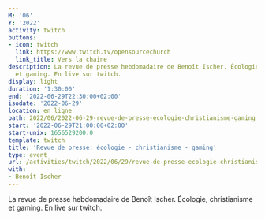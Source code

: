 ```yaml
---
M: '06'
Y: '2022'
activity: twitch
buttons:
- icon: twitch
  link: https://www.twitch.tv/opensourcechurch
  link_title: Vers la chaine
description: La revue de presse hebdomadaire de Benoît Ischer. Écologie, christianisme
  et gaming. En live sur twitch.
display: light
duration: '1:30:00'
end: '2022-06-29T22:30:00+02:00'
isodate: '2022-06-29'
location: en ligne
path: 2022/06/2022-06-29-revue-de-presse-ecologie-christianisme-gaming.md
start: '2022-06-29T21:00:00+02:00'
start-unix: 1656529200.0
template: twitch
title: 'Revue de presse: écologie - christianisme - gaming'
type: event
url: /activities/twitch/2022/06/29/revue-de-presse-ecologie-christianisme-gaming
with:
- Benoît Ischer
---
```

La revue de presse hebdomadaire de Benoît Ischer. Écologie, christianisme et gaming. En live sur twitch.